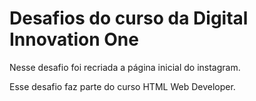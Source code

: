 #	Desafios do curso  da Digital Innovation One



Nesse desafio foi recriada a página inicial do instagram.



Esse desafio faz parte do curso HTML Web Developer.